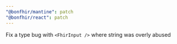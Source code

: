 ```yaml
---
"@bonfhir/mantine": patch
"@bonfhir/react": patch
---
```


Fix a type bug with `<FhirInput />` where string was overly abused
